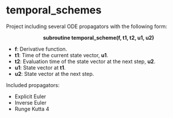 # temporal_schemes

Project including several ODE propagators with the following form:

<p style="text-align: center;"><b>subroutine temporal_scheme(f, t1, t2, u1, u2)</b></p>

* <b>f</b>: Derivative function.
* **t1**: Time of the current state vector, **u1**.
* **t2**: Evaluation time of the state vector at the next step, **u2**.
* **u1**: State vector at **t1**.
* **u2**: State vector at the next step.

Included propagators:
* Explicit Euler
* Inverse Euler
* Runge Kutta 4